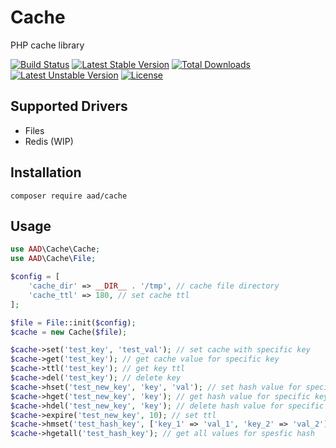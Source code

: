 # Cache
PHP cache library

[![Build Status](https://travis-ci.com/AdemAliDurmus/cache.svg?branch=master)](https://travis-ci.com/AdemAliDurmus/cache)
[![Latest Stable Version](https://poser.pugx.org/aad/cache/v/stable)](https://packagist.org/packages/aad/cache)
[![Total Downloads](https://poser.pugx.org/aad/cache/downloads)](https://packagist.org/packages/aad/cache)
[![Latest Unstable Version](https://poser.pugx.org/aad/cache/v/unstable)](https://packagist.org/packages/aad/cache)
[![License](https://poser.pugx.org/aad/cache/license)](https://packagist.org/packages/aad/cache)

## Supported Drivers
- Files
- Redis (WIP)

## Installation
```
composer require aad/cache
```

## Usage
```php
use AAD\Cache\Cache;
use AAD\Cache\File;

$config = [
    'cache_dir' => __DIR__ . '/tmp', // cache file directory
    'cache_ttl' => 180, // set cache ttl
];

$file = File::init($config);
$cache = new Cache($file);

$cache->set('test_key', 'test_val'); // set cache with specific key
$cache->get('test_key'); // get cache value for specific key
$cache->ttl('test_key'); // get key ttl
$cache->del('test_key'); // delete key
$cache->hset('test_new_key', 'key', 'val'); // set hash value for specific key
$cache->hget('test_new_key', 'key'); // get hash value for specific key
$cache->hdel('test_new_key', 'key'); // delete hash value for specific key
$cache->expire('test_new_key', 10); // set ttl
$cache->hmset('test_hash_key', ['key_1' => 'val_1', 'key_2' => 'val_2']); // set cache for spesfic hash with key value pairs
$cache->hgetall('test_hash_key'); // get all values for spesfic hash
```